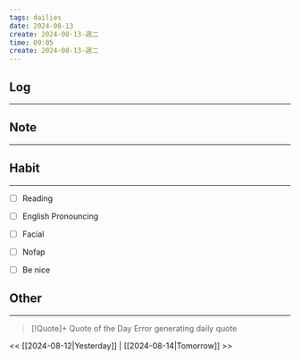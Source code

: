 ```yaml
---
tags: dailies  
date: 2024-08-13
create: 2024-08-13-週二
time: 09:05
create: 2024-08-13-週二
---
```


## Log
---


## Note
---


## Habit
---
- [ ] Reading
- [ ] English Pronouncing
- [ ] Facial
- [ ] Nofap
- [ ] Be nice


## Other
---

> [!Quote]+ Quote of the Day
> Error generating daily quote

<< [[2024-08-12|Yesterday]] | [[2024-08-14|Tomorrow]] >>